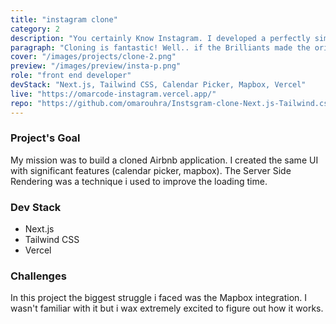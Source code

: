 ```yaml
---
title: "instagram clone"
category: 2
description: "You certainly Know Instagram. I developed a perfectly similar application"
paragraph: "Cloning is fantastic! Well.. if the Brilliants made the original, then making exact copies should be a wonderful Big Challenge! You certainly Know Instagram. I developed a perfectly similar application with a powerful feature set. By the way you have to take a look at my 'Real' Instagram account, you'll probably need to update your 'to-follow' list! "
cover: "/images/projects/clone-2.png"
preview: "/images/preview/insta-p.png"
role: "front end developer"
devStack: "Next.js, Tailwind CSS, Calendar Picker, Mapbox, Vercel"
live: "https://omarcode-instagram.vercel.app/"
repo: "https://github.com/omarouhra/Instsgram-clone-Next.js-Tailwind.css"
---
```


### Project's Goal

My mission was to build a cloned Airbnb application. I created the same UI with significant features (calendar picker, mapbox). The Server Side Rendering was a technique i used to improve the loading time.

### Dev Stack

- Next.js
- Tailwind CSS
- Vercel

### Challenges

In this project the biggest struggle i faced was the Mapbox integration. I wasn't familiar with it but i wax extremely excited to figure out how it works.
